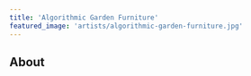 ```yaml
---
title: 'Algorithmic Garden Furniture'
featured_image: 'artists/algorithmic-garden-furniture.jpg'
---
```


## About


